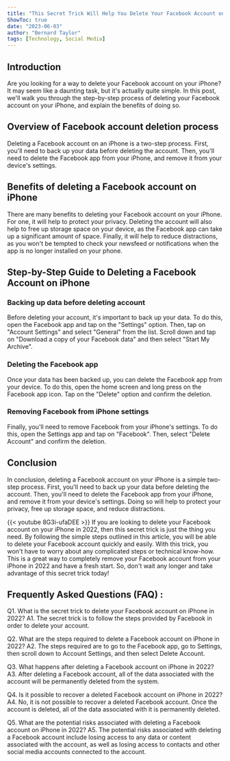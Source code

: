 ```yaml
---
title: "This Secret Trick Will Help You Delete Your Facebook Account on iPhone in 2022 - You Won't Believe What Happens Next!"
ShowToc: true 
date: "2023-06-03"
author: "Bernard Taylor" 
tags: [Technology, Social Media]
---
```

## Introduction

Are you looking for a way to delete your Facebook account on your iPhone? It may seem like a daunting task, but it's actually quite simple. In this post, we'll walk you through the step-by-step process of deleting your Facebook account on your iPhone, and explain the benefits of doing so. 

## Overview of Facebook account deletion process

Deleting a Facebook account on an iPhone is a two-step process. First, you'll need to back up your data before deleting the account. Then, you'll need to delete the Facebook app from your iPhone, and remove it from your device's settings. 

## Benefits of deleting a Facebook account on iPhone

There are many benefits to deleting your Facebook account on your iPhone. For one, it will help to protect your privacy. Deleting the account will also help to free up storage space on your device, as the Facebook app can take up a significant amount of space. Finally, it will help to reduce distractions, as you won't be tempted to check your newsfeed or notifications when the app is no longer installed on your phone. 

## Step-by-Step Guide to Deleting a Facebook Account on iPhone

### Backing up data before deleting account

Before deleting your account, it's important to back up your data. To do this, open the Facebook app and tap on the "Settings" option. Then, tap on "Account Settings" and select "General" from the list. Scroll down and tap on "Download a copy of your Facebook data" and then select "Start My Archive".

### Deleting the Facebook app

Once your data has been backed up, you can delete the Facebook app from your device. To do this, open the home screen and long press on the Facebook app icon. Tap on the "Delete" option and confirm the deletion. 

### Removing Facebook from iPhone settings

Finally, you'll need to remove Facebook from your iPhone's settings. To do this, open the Settings app and tap on "Facebook". Then, select "Delete Account" and confirm the deletion. 

## Conclusion

In conclusion, deleting a Facebook account on your iPhone is a simple two-step process. First, you'll need to back up your data before deleting the account. Then, you'll need to delete the Facebook app from your iPhone, and remove it from your device's settings. Doing so will help to protect your privacy, free up storage space, and reduce distractions.

{{< youtube 8G3i-ufaDEE >}} 
If you are looking to delete your Facebook account on your iPhone in 2022, then this secret trick is just the thing you need. By following the simple steps outlined in this article, you will be able to delete your Facebook account quickly and easily. With this trick, you won't have to worry about any complicated steps or technical know-how. This is a great way to completely remove your Facebook account from your iPhone in 2022 and have a fresh start. So, don't wait any longer and take advantage of this secret trick today!

## Frequently Asked Questions (FAQ) :
Q1. What is the secret trick to delete your Facebook account on iPhone in 2022? 
A1. The secret trick is to follow the steps provided by Facebook in order to delete your account. 

Q2. What are the steps required to delete a Facebook account on iPhone in 2022? 
A2. The steps required are to go to the Facebook app, go to Settings, then scroll down to Account Settings, and then select Delete Account. 

Q3. What happens after deleting a Facebook account on iPhone in 2022? 
A3. After deleting a Facebook account, all of the data associated with the account will be permanently deleted from the system. 

Q4. Is it possible to recover a deleted Facebook account on iPhone in 2022? 
A4. No, it is not possible to recover a deleted Facebook account. Once the account is deleted, all of the data associated with it is permanently deleted. 

Q5. What are the potential risks associated with deleting a Facebook account on iPhone in 2022? 
A5. The potential risks associated with deleting a Facebook account include losing access to any data or content associated with the account, as well as losing access to contacts and other social media accounts connected to the account.


